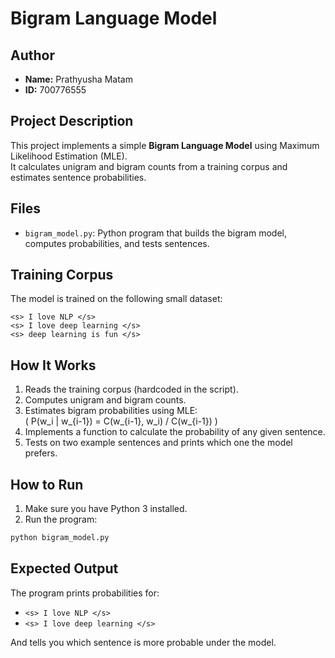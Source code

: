# Bigram Language Model

## Author
- **Name:** Prathyusha Matam  
- **ID:** 700776555  

## Project Description
This project implements a simple **Bigram Language Model** using Maximum Likelihood Estimation (MLE).  
It calculates unigram and bigram counts from a training corpus and estimates sentence probabilities.

## Files
- `bigram_model.py`: Python program that builds the bigram model, computes probabilities, and tests sentences.

## Training Corpus
The model is trained on the following small dataset:

```
<s> I love NLP </s>
<s> I love deep learning </s>
<s> deep learning is fun </s>
```

## How It Works
1. Reads the training corpus (hardcoded in the script).  
2. Computes unigram and bigram counts.  
3. Estimates bigram probabilities using MLE:  
   \( P(w_i | w_{i-1}) = C(w_{i-1}, w_i) / C(w_{i-1}) \)  
4. Implements a function to calculate the probability of any given sentence.  
5. Tests on two example sentences and prints which one the model prefers.

## How to Run
1. Make sure you have Python 3 installed.  
2. Run the program:

```bash
python bigram_model.py
```

## Expected Output
The program prints probabilities for:

- `<s> I love NLP </s>`  
- `<s> I love deep learning </s>`  

And tells you which sentence is more probable under the model.
